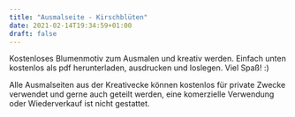 ```yaml
---
title: "Ausmalseite - Kirschblüten"
date: 2021-02-14T19:34:59+01:00
draft: false
---
```


Kostenloses Blumenmotiv zum Ausmalen und kreativ werden. Einfach unten kostenlos als pdf herunterladen, ausdrucken und loslegen. Viel Spaß! :)

Alle Ausmalseiten aus der Kreativecke können kostenlos für private Zwecke verwendet und gerne auch geteilt werden, eine komerzielle Verwendung oder Wiederverkauf ist nicht gestattet. 